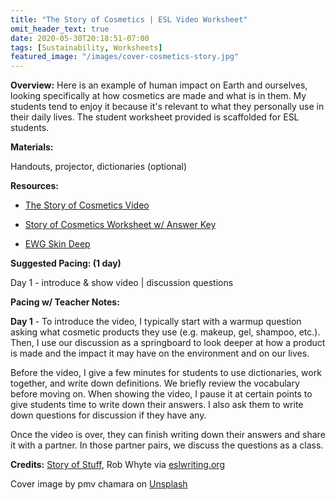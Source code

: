 ```yaml
---
title: "The Story of Cosmetics | ESL Video Worksheet"
omit_header_text: true
date: 2020-05-30T20:18:51-07:00
tags: [Sustainability, Worksheets]
featured_image: "/images/cover-cosmetics-story.jpg"
---
```


**Overview:** Here is an example of human impact on Earth and ourselves, looking specifically at how cosmetics are made and what is in them. My students tend to enjoy it because it's relevant to what they personally use in their daily lives. The student worksheet provided is scaffolded for ESL students.

**Materials:**

Handouts, projector, dictionaries (optional)

**Resources:**

- [The Story of Cosmetics Video](https://www.storyofstuff.org/movies/story-of-cosmetics/)

- [Story of Cosmetics Worksheet w/ Answer Key](/downloads/story-of-cosmetics-worksheet.pdf)

- [EWG Skin Deep](https://www.ewg.org/skindeep/)

**Suggested Pacing: (1 day)**

Day 1 - introduce & show video | discussion questions

**Pacing w/ Teacher Notes:**

**Day 1** - To introduce the video, I typically start with a warmup question asking what cosmetic products they use (e.g. makeup, gel, shampoo, etc.). Then, I use our discussion as a springboard to look deeper at how a product is made and the impact it may have on the environment and on our lives.

Before the video, I give a few minutes for students to use dictionaries, work together, and write down definitions. We briefly review the vocabulary before moving on. When showing the video, I pause it at certain points to give students time to write down their answers. I also ask them to write down questions for discussion if they have any.

Once the video is over, they can finish writing down their answers and share it with a partner. In those partner pairs, we discuss the questions as a class.

**Credits:** [Story of Stuff](https://www.storyofstuff.org/), Rob Whyte via [eslwriting.org](https://www.eslwriting.org/)

Cover image by pmv chamara on <a href="https://unsplash.com/photos/pink-and-black-makeup-brush-set-dMjkQJs58uo">Unsplash</a>
